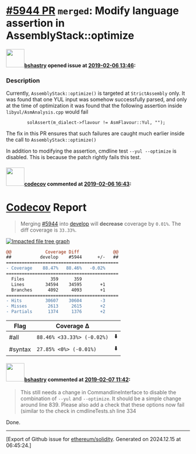 # [\#5944 PR](https://github.com/ethereum/solidity/pull/5944) `merged`: Modify language assertion in AssemblyStack::optimize

#### <img src="https://avatars.githubusercontent.com/u/2388185?v=4" width="50">[bshastry](https://github.com/bshastry) opened issue at [2019-02-06 13:46](https://github.com/ethereum/solidity/pull/5944):

### Description

Currently, `AssemblyStack::optimize()` is targeted at `StrictAssembly` only. It was found that one YUL input was somehow successfully parsed, and only at the time of optimization it was found that the following assertion inside `libyul/AsmAnalysis.cpp` would fail

```
        solAssert(m_dialect->flavour != AsmFlavour::Yul, "");
```

The fix in this PR ensures that such failures are caught much earlier inside the call to `AssemblyStack::optimize()`

In addition to modifying the assertion, cmdline test `--yul --optimize` is disabled. This is because the patch rightly fails this test.

#### <img src="https://avatars.githubusercontent.com/in/254?v=4" width="50">[codecov](https://github.com/apps/codecov) commented at [2019-02-06 16:43](https://github.com/ethereum/solidity/pull/5944#issuecomment-461094396):

# [Codecov](https://codecov.io/gh/ethereum/solidity/pull/5944?src=pr&el=h1) Report
> Merging [#5944](https://codecov.io/gh/ethereum/solidity/pull/5944?src=pr&el=desc) into [develop](https://codecov.io/gh/ethereum/solidity/commit/0b392fff7e93a319efec977970458867f7cac99f?src=pr&el=desc) will **decrease** coverage by `0.01%`.
> The diff coverage is `33.33%`.

[![Impacted file tree graph](https://codecov.io/gh/ethereum/solidity/pull/5944/graphs/tree.svg?width=650&token=87PGzVEwU0&height=150&src=pr)](https://codecov.io/gh/ethereum/solidity/pull/5944?src=pr&el=tree)

```diff
@@             Coverage Diff             @@
##           develop    #5944      +/-   ##
===========================================
- Coverage    88.47%   88.46%   -0.02%     
===========================================
  Files          359      359              
  Lines        34594    34595       +1     
  Branches      4092     4093       +1     
===========================================
- Hits         30607    30604       -3     
- Misses        2613     2615       +2     
- Partials      1374     1376       +2
```

| Flag | Coverage Δ | |
|---|---|---|
| #all | `88.46% <33.33%> (-0.02%)` | :arrow_down: |
| #syntax | `27.85% <0%> (-0.01%)` | :arrow_down: |

#### <img src="https://avatars.githubusercontent.com/u/2388185?v=4" width="50">[bshastry](https://github.com/bshastry) commented at [2019-02-07 11:42](https://github.com/ethereum/solidity/pull/5944#issuecomment-461386041):

> This still needs a change in CommandlineInterface to disable the combination of `--yul` and `--optimize`. It should be a simple change around line 839. Please also add a check that these options now fail (similar to the check in cmdlineTests.sh line 334

Done.


-------------------------------------------------------------------------------



[Export of Github issue for [ethereum/solidity](https://github.com/ethereum/solidity). Generated on 2024.12.15 at 06:45:24.]
